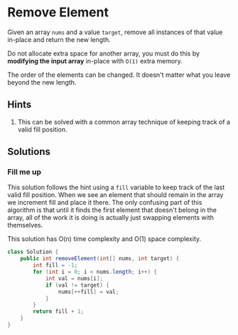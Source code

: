 # Remove Element

Given an array `nums` and a value `target`, remove all instances of that value in-place and
return the new length.

Do not allocate extra space for another array, you must do this by **modifying the input array**
in-place with `O(1)` extra memory.

The order of the elements can be changed. It doesn't matter what you leave beyond the new length.

## Hints

1. This can be solved with a common array technique of keeping track of a valid fill position.

## Solutions

### Fill me up

This solution follows the hint using a `fill` variable to keep track of the last valid fill
position. When we see an element that should remain in the array we increment fill and place it
there. The only confusing part of this algorithm is that until it finds the first element that
doesn't belong in the array, all of the work it is doing is actually just swapping elements with
themselves.

This solution has O(n) time complexity and O(1) space complexity.

```java
class Solution {
    public int removeElement(int[] nums, int target) {
        int fill = -1;
        for (int i = 0; i < nums.length; i++) {
            int val = nums[i];
            if (val != target) {
                nums[++fill] = val;
            }
        }
        return fill + 1;
    }
}
```
